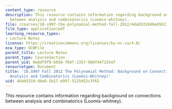 ```yaml
---
content_type: resource
description: This resource contains information regarding background on connections
  between analysis and combinatorics (Loomis-whitney).
file: /courses/18-s997-the-polynomial-method-fall-2012/4dab5319d6e65b17e95f5125052c3f62_MIT18_S997F12_lec29.pdf
file_type: application/pdf
learning_resource_types:
- Lecture Notes
license: https://creativecommons.org/licenses/by-nc-sa/4.0/
ocw_type: OCWFile
parent_title: Lecture Notes
parent_type: CourseSection
parent_uid: 0e8df9f9-b058-f84f-2357-9b0f4471554f
resourcetype: Document
title: '18.S997 Fall 2012 The Polynomial Method: Background on Connections Between
  Analysis and Combinatorics (Loomis-Whitney)'
uid: 4dab5319-d6e6-5b17-e95f-5125052c3f62
---
```

This resource contains information regarding background on connections between analysis and combinatorics (Loomis-whitney).